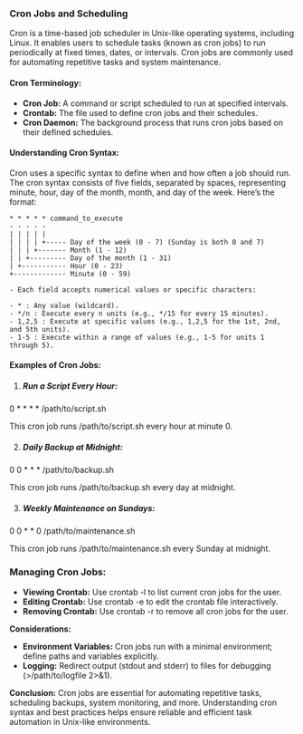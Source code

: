 ### Cron Jobs and Scheduling

Cron is a time-based job scheduler in Unix-like operating systems, including Linux. It enables users to schedule tasks (known as cron jobs) to run periodically at fixed times, dates, or intervals. Cron jobs are commonly used for automating repetitive tasks and system maintenance.

#### Cron Terminology:

- **Cron Job:** A command or script scheduled to run at specified intervals.
- **Crontab:** The file used to define cron jobs and their schedules.
- **Cron Daemon:** The background process that runs cron jobs based on their defined schedules.

#### Understanding Cron Syntax:

Cron uses a specific syntax to define when and how often a job should run. The cron syntax consists of five fields, separated by spaces, representing minute, hour, day of the month, month, and day of the week. Here’s the format:

```plaintext
* * * * * command_to_execute
- - - - -
| | | | |
| | | | +----- Day of the week (0 - 7) (Sunday is both 0 and 7)
| | | +------- Month (1 - 12)
| | +--------- Day of the month (1 - 31)
| +----------- Hour (0 - 23)
+------------- Minute (0 - 59)

- Each field accepts numerical values or specific characters:

- * : Any value (wildcard).
- */n : Execute every n units (e.g., */15 for every 15 minutes).
- 1,2,5 : Execute at specific values (e.g., 1,2,5 for the 1st, 2nd, and 5th units).
- 1-5 : Execute within a range of values (e.g., 1-5 for units 1 through 5).
```
#### Examples of Cron Jobs:

1. ##### Run a Script Every Hour:
0 * * * * /path/to/script.sh

This cron job runs /path/to/script.sh every hour at minute 0.

2. ##### Daily Backup at Midnight:
0 0 * * * /path/to/backup.sh

This cron job runs /path/to/backup.sh every day at midnight.

3. ##### Weekly Maintenance on Sundays:
0 0 * * 0 /path/to/maintenance.sh

This cron job runs /path/to/maintenance.sh every Sunday at midnight.

### Managing Cron Jobs:
- **Viewing Crontab:** Use crontab -l to list current cron jobs for the user.
- **Editing Crontab:** Use crontab -e to edit the crontab file interactively.
- **Removing Crontab:** Use crontab -r to remove all cron jobs for the user.
  
**Considerations:**
- **Environment Variables:** Cron jobs run with a minimal environment; define paths and variables explicitly.
- **Logging:** Redirect output (stdout and stderr) to files for debugging (>/path/to/logfile 2>&1).
  
**Conclusion:**
Cron jobs are essential for automating repetitive tasks, scheduling backups, system monitoring, and more. Understanding cron syntax and best practices helps ensure reliable and efficient task automation in Unix-like environments.


